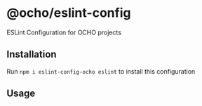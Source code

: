# @ocho/eslint-config

ESLint Configuration for OCHO projects

## Installation

Run `npm i eslint-config-ocho eslint` to install this configuration

## Usage
